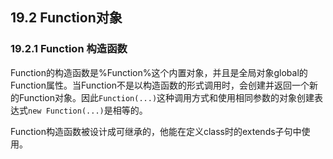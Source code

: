 ## 19.2 Function对象

### 19.2.1 Function 构造函数

Function的构造函数是%Function%这个内置对象，并且是全局对象global的Function属性。当Function不是以构造函数的形式调用时，会创建并返回一个新的Function对象。因此`Function(...)`这种调用方式和使用相同参数的对象创建表达式`new Function(...)`是相等的。

Function构造函数被设计成可继承的，他能在定义class时的extends子句中使用。

